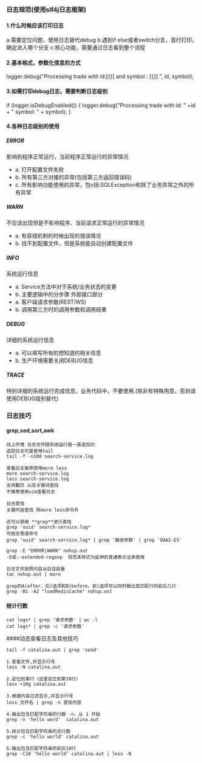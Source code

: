 ### 日志规范(使用slf4j日志框架)

#### 1.什么时候应该打印日志

a.需要定位问题，使用日志替代debug
b.遇到if else或者switch分支，首行打印，确定进入哪个分支
c.核心功能，需要通过日志看到整个流程

#### 2.基本格式，参数化信息的方式

logger.debug("Processing trade with id:[{}] and symbol : [{}] ", id, symbol);

#### 3.如需打印debug日志，需要判断日志级别

if (logger.isDebugEnabled()) {
logger.debug("Processing trade with id: " +id + " symbol: " + symbol);
}

#### 4.各种日志级别的使用

##### ERROR

影响到程序正常运行，当前程序正常运行的异常情况

- a. 打开配置文件失败
- b. 所有第三方对接的异常(包括第三方返回错误码)
- c. 所有影响功能使用的异常，包o括:SQLException和除了业务异常之外的所有异常

##### WARN
不应该出现但是不影响程序、当前请求正常运行的异常情况
- a. 有容错机制的时候出现的错误情况
- b. 找不到配置文件，但是系统能自动创建配置文件

##### INFO
系统运行信息
- a. Service方法中对于系统/业务状态的变更
- b. 主要逻辑中的分步骤
外部接口部分
- a. 客户端请求参数(REST/WS)
- b. 调用第三方时的调用参数和调用结果

##### DEBUG
详细的系统运行信息
- a. 可以填写所有的想知道的相关信息
- b. 生产环境需要关闭DEBUG信息

##### TRACE
特别详细的系统运行完成信息，业务代码中，不要使用.(除非有特殊用意，否则请使用DEBUG级别替代)



### 日志技巧
#### grep,sed,sort,awk
````shell script
线上环境 日志文件随系统运行是一直追加的
追踪日志可是使用tail
tail -f -n100 search-service.log

查看日志推荐使用more less
more search-service.log
less search-service.log
支持翻页 以及关键词查找
不推荐使用vim查看日志

日志查找
关键内容查找 除more less命令外

还可以使用 **grep**进行查找
grep 'uuid' search-service.log*
可结合管道命令
grep 'uuid' search-service.log* | grep '接收参数' | grep 'OAAS-ES'

grep -E "ERROR|WARN" nohup.out
-E或--extended-regexp  将范本样式为延伸的普通表示法来使用

日志文件按照内容从后往前看
tac nohup.out | more

grep的A(after，后)选项和B(before，前)选项可以同时输出其匹配行的前后几行
grep -B1 -A2 "loadRedisCache" nohup.out
````
#### 统计行数 
````shell script
cat logs* | grep '请求参数' | wc -l  
cat logs* | grep -c '请求参数'
````
####动态查看日志及其他技巧

````shell script
tail -f catalina.out | grep 'send'  

1.查看文件,并显示行号  
less -N catalina.out

2.定位到某行（这里定位到第10行）  
less +10g catalina.out

3.根据内容过滤显示,并显示行号  
less 文件名 | grep -n 查找内容

4.输出包含匹配字符串的行数 -n，从 1 开始  
grep -n 'hello word'  catalina.out

5.统计包含匹配字符串的总行数  
grep -c 'hello world' catalina.out

6.输出包含匹配字符串的前后10行  
grep -C10 ‘hello world’ catalina.out | less -N
````



